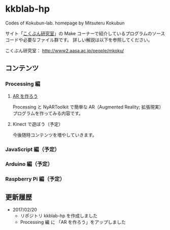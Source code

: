 # kkblab-hp
Codes of Kokubun-lab. homepage by Mitsuteru Kokubun

サイト「[こくぶん研究室](http://www2.aasa.ac.jp/people/mkoku/)」の Make コーナーで紹介しているプログラムのソースコードや必要なファイル群です。
詳しい解説は以下を参照してください。

こくぶん研究室： http://www2.aasa.ac.jp/people/mkoku/

## コンテンツ

### Processing 編

1. [AR を作ろう](processing/ar)

    Processing と NyARToolkit で簡単な AR（Augmented Reality; 拡張現実）プログラムを作ってみる内容です。

2. Kinect で遊ぼう（予定）

    今後随時コンテンツを増やしていきます。

### JavaScript 編（予定）



### Arduino 編（予定）



### Raspberry Pi 編（予定）


## 更新履歴

* 2017/02/20
    * リポジトリ kkblab-hp を作成しました
    * Processing 編 に 「AR を作ろう」をアップしました